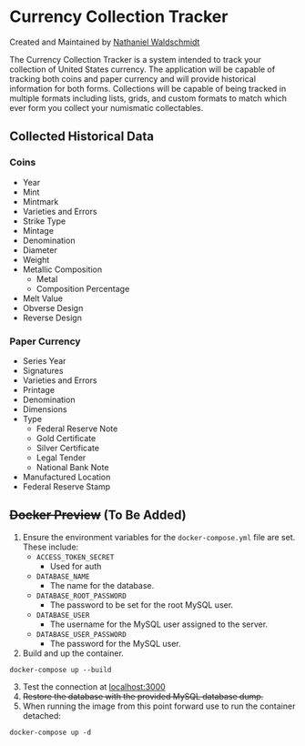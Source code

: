 # Currency Collection Tracker
Created and Maintained by [Nathaniel Waldschmidt](https://www.linkedin.com/in/nathaniel-waldschmidt)

The Currency Collection Tracker is a system intended to track your collection of United States currency. The application will be capable of tracking both coins and paper currency and will provide historical information for both forms. Collections will be capable of being tracked in multiple formats including lists, grids, and custom formats to match which ever form you collect your numismatic collectables.

## Collected Historical Data

### Coins
- Year
- Mint
- Mintmark
- Varieties and Errors
- Strike Type
- Mintage
- Denomination
- Diameter
- Weight
- Metallic Composition
  - Metal
  - Composition Percentage
- Melt Value
- Obverse Design
- Reverse Design

### Paper Currency
- Series Year
- Signatures
- Varieties and Errors
- Printage
- Denomination
- Dimensions
- Type
  - Federal Reserve Note
  - Gold Certificate
  - Silver Certificate
  - Legal Tender
  - National Bank Note
- Manufactured Location
- Federal Reserve Stamp

## ~~Docker Preview~~ (To Be Added)
1. Ensure the environment variables for the `docker-compose.yml` file are set. These include:
    - `ACCESS_TOKEN_SECRET`
      - Used for auth
    - `DATABASE_NAME`
      - The name for the database.
    - `DATABASE_ROOT_PASSWORD`
      - The password to be set for the root MySQL user.
    - `DATABASE_USER`
      - The username for the MySQL user assigned to the server.
    - `DATABASE_USER_PASSWORD`
      - The password for the MySQL user.
2. Build and up the container.
```
docker-compose up --build
```
3. Test the connection at [localhost:3000](localhost:3000)
4. ~~Restore the database with the provided MySQL database dump.~~
5. When running the image from this point forward use to run the container detached:
```
docker-compose up -d
```
